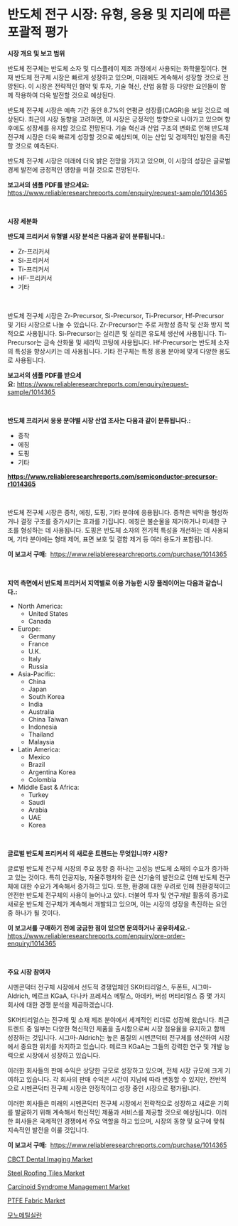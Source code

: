 <p><h1>반도체 전구 시장: 유형, 응용 및 지리에 따른 포괄적 평가</h1></p><p><strong>시장 개요 및 보고 범위</strong></p>
<p><p>반도체 전구체는 반도체 소자 및 디스플레이 제조 과정에서 사용되는 화학물질이다. 현재 반도체 전구체 시장은 빠르게 성장하고 있으며, 미래에도 계속해서 성장할 것으로 전망된다. 이 시장은 전략적인 협약 및 투자, 기술 혁신, 산업 융합 등 다양한 요인들이 함께 작용하여 더욱 발전할 것으로 예상된다. </p><p>반도체 전구체 시장은 예측 기간 동안 8.7%의 연평균 성장률(CAGR)을 보일 것으로 예상된다. 최근의 시장 동향을 고려하면, 이 시장은 긍정적인 방향으로 나아가고 있으며 향후에도 성장세를 유지할 것으로 전망된다. 기술 혁신과 산업 구조의 변화로 인해 반도체 전구체 시장은 더욱 빠르게 성장할 것으로 예상되며, 이는 산업 및 경제적인 발전을 촉진할 것으로 예측된다. </p><p>반도체 전구체 시장은 미래에 더욱 밝은 전망을 가지고 있으며, 이 시장의 성장은 글로벌 경제 발전에 긍정적인 영향을 미칠 것으로 전망된다.</p></p>
<p><strong>보고서의 샘플 PDF를 받으세요:</strong> <a href="https://www.reliableresearchreports.com/enquiry/request-sample/1014365">https://www.reliableresearchreports.com/enquiry/request-sample/1014365</a></p>
<p>&nbsp;</p>
<p><strong>시장 세분화</strong></p>
<p><strong>반도체 프리커서 유형별 시장 분석은 다음과 같이 분류됩니다.:</strong></p>
<p><ul><li>Zr-프리커서</li><li>Si-프리커서</li><li>Ti-프리커서</li><li>HF-프리커서</li><li>기타</li></ul></p>
<p>&nbsp;</p>
<p><p>반도체 전구체 시장은 Zr-Precursor, Si-Precursor, Ti-Precursor, Hf-Precursor 및 기타 시장으로 나눌 수 있습니다. Zr-Precursor는 주로 저항성 증착 및 산화 방지 목적으로 사용됩니다. Si-Precursor는 실리콘 및 실리콘 유도체 생산에 사용됩니다. Ti-Precursor는 금속 산화물 및 세라믹 코팅에 사용됩니다. Hf-Precursor는 반도체 소자의 특성을 향상시키는 데 사용됩니다. 기타 전구체는 특정 응용 분야에 맞게 다양한 용도로 사용됩니다.</p></p>
<p><strong>보고서의 샘플 PDF를 받으세요:</strong>&nbsp;<a href="https://www.reliableresearchreports.com/enquiry/request-sample/1014365">https://www.reliableresearchreports.com/enquiry/request-sample/1014365</a></p>
<p>&nbsp;</p>
<p><strong> 반도체 프리커서 응용 분야별 시장 산업 조사는 다음과 같이 분류됩니다.:</strong></p>
<p><ul><li>증착</li><li>에칭</li><li>도핑</li><li>기타</li></ul></p>
<p><strong><a href="https://www.reliableresearchreports.com/semiconductor-precursor-r1014365">https://www.reliableresearchreports.com/semiconductor-precursor-r1014365</a></strong></p>
<p>&nbsp;</p>
<p><p>반도체 전구체 시장은 증착, 에칭, 도핑, 기타 분야에 응용됩니다. 증착은 박막을 형성하거나 결정 구조를 증가시키는 효과를 가집니다. 에칭은 불순물을 제거하거나 미세한 구조를 형성하는 데 사용됩니다. 도핑은 반도체 소자의 전기적 특성을 개선하는 데 사용되며, 기타 분야에는 형태 제어, 표면 보호 및 결함 제거 등 여러 용도가 포함됩니다.</p></p>
<p><strong>이 보고서 구매:</strong>&nbsp; <a href="https://www.reliableresearchreports.com/purchase/1014365">https://www.reliableresearchreports.com/purchase/1014365</a></p>
<p>&nbsp;</p>
<p><strong>지역 측면에서 반도체 프리커서 지역별로 이용 가능한 시장 플레이어는 다음과 같습니다.:</strong></p>
<p><ul>
    <li>
        North America:
        <ul>
            <li>United States</li>
            <li>Canada</li>
        </ul>
    </li>
    <li>
        Europe:
        <ul>
            <li>Germany</li>
            <li>France</li>
            <li>U.K.</li>
            <li>Italy</li>
            <li>Russia</li>
        </ul>
    </li>
    <li>
        Asia-Pacific:
        <ul>
            <li>China</li>
            <li>Japan</li>
            <li>South Korea</li>
            <li>India</li>
            <li>Australia</li>
            <li>China Taiwan</li>
            <li>Indonesia</li>
            <li>Thailand</li>
            <li>Malaysia</li>
        </ul>
    </li>
    <li>
        Latin America:
        <ul>
            <li>Mexico</li>
            <li>Brazil</li>
            <li>Argentina Korea</li>
            <li>Colombia</li>
        </ul>
    </li>
    <li>
        Middle East & Africa:
        <ul>
            <li>Turkey</li>
            <li>Saudi</li>
            <li>Arabia</li>
            <li>UAE</li>
            <li>Korea</li>
        </ul>
    </li>
    </ul></p>
<p>&nbsp;</p>
<p><strong>글로벌 반도체 프리커서 의 새로운 트렌드는 무엇입니까? 시장?</strong></p>
<p><p>글로벌 반도체 전구체 시장의 주요 동향 중 하나는 고성능 반도체 소재의 수요가 증가하고 있는 것이다. 특히 인공지능, 자율주행차와 같은 신기술의 발전으로 인해 반도체 전구체에 대한 수요가 계속해서 증가하고 있다. 또한, 환경에 대한 우려로 인해 친환경적이고 안전한 반도체 전구체의 사용이 늘어나고 있다. 더불어 투자 및 연구개발 활동의 증가로 새로운 반도체 전구체가 계속해서 개발되고 있으며, 이는 시장의 성장을 촉진하는 요인 중 하나가 될 것이다.</p></p>
<p><strong>이 보고서를 구매하기 전에 궁금한 점이 있으면 문의하거나 공유하세요.</strong>- <a href="https://www.reliableresearchreports.com/enquiry/pre-order-enquiry/1014365">https://www.reliableresearchreports.com/enquiry/pre-order-enquiry/1014365</a></p>
<p>&nbsp;</p>
<p><strong>주요 시장 참여자</strong></p>
<p><p>시멘콘덕터 전구체 시장에서 선도적 경쟁업체인 SK머티리얼스, 두폰트, 시그마-Aldrich, 메르크 KGaA, 다나카 프레셔스 메탈스, 아데카, 버섬 머티리얼스 중 몇 가지 회사에 대한 경쟁 분석을 제공하겠습니다.</p><p>SK머티리얼스는 전구체 및 소재 제조 분야에서 세계적인 리더로 성장해 왔습니다. 최근 트렌드 중 일부는 다양한 혁신적인 제품을 출시함으로써 시장 점유율을 유지하고 함께 성장하는 것입니다. 시그마-Aldrich는 높은 품질의 시멘콘덕터 전구체를 생산하여 시장에서 중요한 위치를 차지하고 있습니다. 메르크 KGaA는 그들의 강력한 연구 및 개발 능력으로 시장에서 성장하고 있습니다.</p><p>이러한 회사들의 판매 수익은 상당한 규모로 성장하고 있으며, 전체 시장 규모에 크게 기여하고 있습니다. 각 회사의 판매 수익은 시간이 지남에 따라 변동할 수 있지만, 전반적으로 시멘콘덕터 전구체 시장은 안정적이고 성장 중인 시장으로 평가됩니다.</p><p>이러한 회사들은 미래의 시멘콘덕터 전구체 시장에서 전략적으로 성장하고 새로운 기회를 발굴하기 위해 계속해서 혁신적인 제품과 서비스를 제공할 것으로 예상됩니다. 이러한 회사들은 국제적인 경쟁에서 주요 역할을 하고 있으며, 시장의 동향 및 요구에 맞춰 지속적인 발전을 이룰 것입니다.</p></p>
<p><strong>이 보고서 구매:</strong>&nbsp;&nbsp;<a href="https://www.reliableresearchreports.com/purchase/1014365">https://www.reliableresearchreports.com/purchase/1014365</a></p>
<p><p><a href="https://github.com/lylyparadise/Market-Research-Report-List-2/blob/main/cbct-dental-imaging-market.md">CBCT Dental Imaging Market</a></p><p><a href="https://issuu.com/reportprime-2/docs/steel-roofing-tiles-market-size-2030.pptx">Steel Roofing Tiles Market</a></p><p><a href="https://github.com/johnbach50/Market-Research-Report-List-2/blob/main/carcinoid-syndrome-management-market.md">Carcinoid Syndrome Management Market</a></p><p><a href="https://issuu.com/reportprime-2/docs/ptfe-fabric-market-size-2030.pptx">PTFE Fabric Market</a></p><p><a href="https://github.com/vsap75a286l/Market-Research-Report-List-1/blob/main/808119423871.md">모노메틸실란</a></p></p>